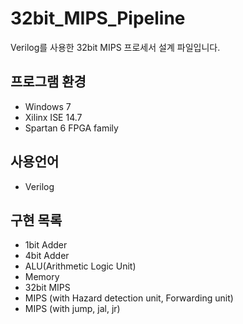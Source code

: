 # 32bit_MIPS_Pipeline
Verilog를 사용한 32bit MIPS 프로세서 설계 파일입니다.

## 프로그램 환경
- Windows 7
- Xilinx ISE 14.7
- Spartan 6 FPGA family

## 사용언어
- Verilog

## 구현 목록
- 1bit Adder
- 4bit Adder
- ALU(Arithmetic Logic Unit)
- Memory
- 32bit MIPS 
- MIPS (with Hazard detection unit, Forwarding unit)
- MIPS (with jump, jal, jr)

